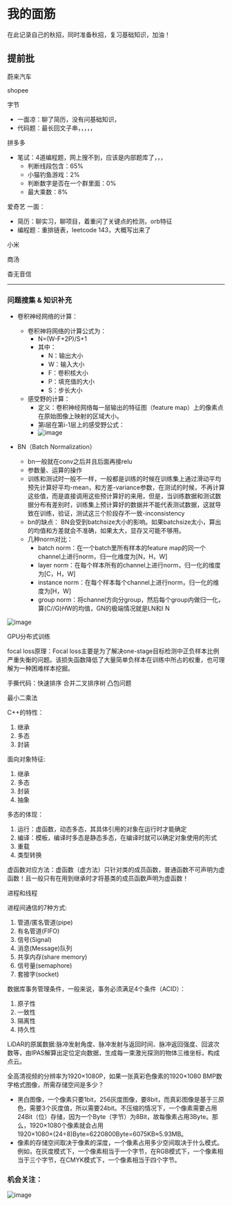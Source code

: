 # 我的面筋
在此记录自己的秋招，同时准备秋招，复习基础知识，加油！

## 提前批
蔚来汽车

shopee

字节
 - 一面凉：聊了简历，没有问基础知识，
 - 代码题：最长回文子串，，，，，

拼多多
 - 笔试：4道编程题，网上搜不到，应该是内部题库了，，，
   - 判断线段包含：65%
   - 小猫钓鱼游戏：2%
   - 判断数字是否在一个群里面：0%
   - 最大乘数：8%

爱奇艺
一面：
 - 简历：聊实习，聊项目，着重问了关键点的检测，orb特征
 - 编程题：重排链表，leetcode 143，大概写出来了

小米

商汤

杳无音信

----
### 问题搜集 & 知识补充

- 卷积神经网络的计算：
  - 卷积神将网络的计算公式为：
    - N=(W-F+2P)/S+1
    - 其中：
      - N：输出大小
      - W：输入大小
      - F：卷积核大小
      - P：填充值的大小
      - S：步长大小
  - 感受野的计算：
    - 定义：卷积神经网络每一层输出的特征图（feature map）上的像素点在原始图像上映射的区域大小。
    - 第i层在第i-1层上的感受野公式：
    - ![image](https://user-images.githubusercontent.com/35659023/127335073-39f9d606-a800-4638-9b0b-e207479072c9.png)



- BN（Batch Normalization）
  - bn一般就在conv之后并且后面再接relu
  - 参数量、运算的操作
  - 训练和测试时一般不一样，一般都是训练的时候在训练集上通过滑动平均预先计算好平均-mean，和方差-variance参数，在测试的时候，不再计算这些值，而是直接调用这些预计算好的来用，但是，当训练数据和测试数据分布有差别时，训练集上预计算好的数据并不能代表测试数据，这就导致在训练，验证，测试这三个阶段存不一致-inconsistency
  - bn的缺点：
    BN会受到batchsize大小的影响。如果batchsize太小，算出的均值和方差就会不准确，如果太大，显存又可能不够用。
  - 几种norm对比：
    - batch norm：在一个batch里所有样本的feature map的同一个channel上进行norm，归一化维度为[N，H，W]
    - layer norm：在每个样本所有的channel上进行norm，归一化的维度为[C，H，W]
    - instance norm：在每个样本每个channel上进行norm，归一化的维度为[H，W]
    - group norm：将channel方向分group，然后每个group内做归一化，算(C//G)*H*W的均值，GN的极端情况就是LN和I N

![image](https://user-images.githubusercontent.com/35659023/125475672-f728ecd2-8d44-4e19-a779-84660a7a17af.png)


GPU分布式训练

focal loss原理：Focal loss主要是为了解决one-stage目标检测中正负样本比例严重失衡的问题。该损失函数降低了大量简单负样本在训练中所占的权重，也可理解为一种困难样本挖掘。


手撕代码：快速排序 合并二叉排序树 凸包问题

最小二乘法

C++的特性：
  1. 继承
  2. 多态
  3. 封装

面向对象特征:
  1. 继承
  2. 多态
  3. 封装
  4. 抽象

多态的体现：
  1. 运行：虚函数，动态多态，其具体引用的对象在运行时才能确定
  2. 编译：模板，编译时多态是静态多态，在编译时就可以确定对象使用的形式
  3. 重载
  4. 类型转换

虚函数对应方法：虚函数（虚方法）只针对类的成员函数，普通函数不可声明为虚函数！且一般只有在用到继承时才将基类的成员函数声明为虚函数！

进程和线程

进程间通信的7种方式:
  1. 管道/匿名管道(pipe)
  2. 有名管道(FIFO)
  3. 信号(Signal)
  4. 消息(Message)队列
  5. 共享内存(share memory)
  6. 信号量(semaphore)
  7. 套接字(socket)

数据库事务管理条件，一般来说，事务必须满足4个条件（ACID）：
  1. 原子性
  2. 一致性
  3. 隔离性
  4. 持久性

LiDAR的原属数据:脉冲发射角度、脉冲发射与返回时间、脉冲返回强度、回波次数等，由IPAS解算出定位定向数据，生成每一束激光探测的物体三维坐标，构成点云。

全高清视频的分辨率为1920×1080P，如果一张真彩色像素的1920×1080 BMP数字格式图像，所需存储空间是多少？
  - 黑白图像，一个像素只要1bit，256灰度图像，要8bit，而真彩图像是基于三原色，需要3个灰度值，所以需要24bit。不压缩的情况下，一个像素需要占用24Bit（位）存储，因为一个Byte（字节）为8Bit，故每像素占用3Byte。那么，1920×1080个像素就会占用1920×1080×(24÷8)Byte=6220800Byte=6075KB≈5.93MB。
  - 像素的存储空间取决于像素的深度，一个像素占用多少空间取决于什么模式。例如，在灰度模式下，一个像素相当于一个字节，在RGB模式下，一个像素相当于三个字节，在CMYK模式下，一个像素相当于四个字节。
 
### 机会关注：

![image](https://user-images.githubusercontent.com/35659023/125221928-9cc8b500-e2fb-11eb-9b87-c749bd274620.png)

